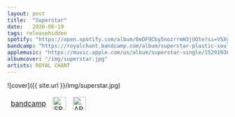 ```yaml
---
layout: post
title:  "Superstar"
date:   2020-06-19
tags: releasehidden
spotify: "https://open.spotify.com/album/0eDF9Cby5nozrrmH3jUOte?si=VSXgEkNNSxCU4dcyT6tJNQ"
bandcamp: "https://royalchant.bandcamp.com/album/superstar-plastic-soul"
applemusic: "https://music.apple.com/us/album/superstar-single/1529193612"
albumcover: "/img/superstar.jpg"
artists: ROYAL CHANT
---
```

![cover]({{ site.url }}/img/superstar.jpg)
<div style = "max-width:500px;">
<table style="border: 0;">
  <tbody style="border: 0">
        <td style="border: 0">
            <a href="https://royalchant.bandcamp.com/album/superstar-plastic-soul" style="text-align:left; display:block;"> bandcamp </a>
          </td>
          <td style="border: 0">
            <a href="https://open.spotify.com/album/0eDF9Cby5nozrrmH3jUOte?si=VSXgEkNNSxCU4dcyT6tJNQ" style="text-align:left; display:block;"> <img src="{{ site.url }}/img/spotify.png" alt="SPOTIFY" style="height:30px;"> </a>
          </td>
          <td style="border: 0">
            <a href="https://music.apple.com/us/album/superstar-single/1529193612" style="text-align:left; display:block;"> <img src="{{ site.url }}/img/apple.png" alt="APPLE MUSIC" style="height:30px;"> </a>
          </td>
        </tbody>
      </table>
    </div>

